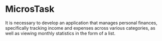 # MicrosTask
It is necessary to develop an application that manages personal finances, specifically tracking income and expenses across various categories, as well as viewing monthly statistics in the form of a list.

